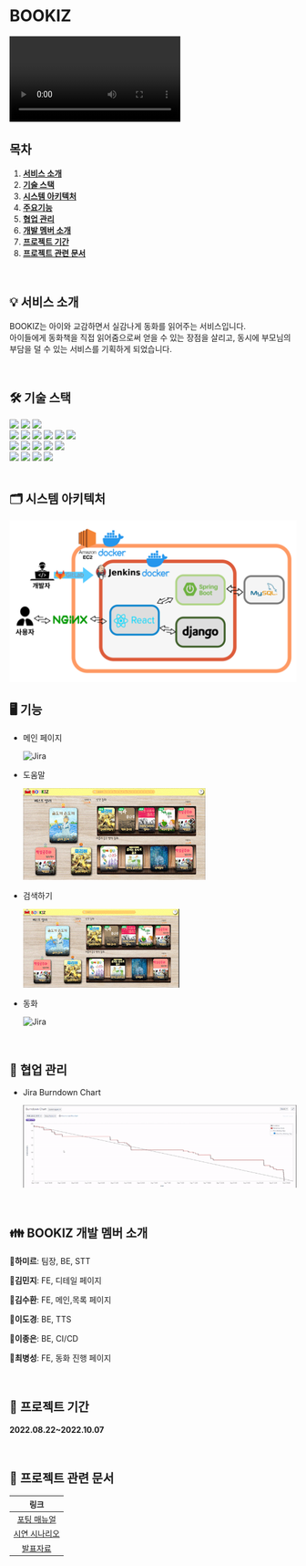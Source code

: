 # BOOKIZ

![특화PJT_서울_1반_A103_UCC경진대회](-/raw/develop/exec/특화PJT_서울_1반_A107_UCC경진대회.mp4)
## 목차

1. [**서비스 소개**](#1)
2. [**기술 스택**](#2)
3. [**시스템 아키텍처**](#3)
4. [**주요기능**](#4)
5. [**협업 관리**](#5)
6. [**개발 멤버 소개**](#6)
7. [**프로젝트 기간**](#7)
8. [**프로젝트 관련 문서**](#8)

<br/>

<div id="1"></div>

## 💡 서비스 소개

BOOKIZ는 아이와 교감하면서 실감나게 동화를 읽어주는 서비스입니다. <br />
아이들에게 동화책을 직접 읽어줌으로써 얻을 수 있는 장점을 살리고, 동시에 부모님의 부담을 덜 수 있는 서비스를 기획하게 되었습니다.

<br/>

<div id="2"></div>

## 🛠️ 기술 스택

<img src="https://img.shields.io/badge/javascript-F7DF1E?style=for-the-badge&logo=javascript&logoColor=black">
<img src="https://img.shields.io/badge/React-61DAFB?style=for-the-badge&logo=React&logoColor=white"/>
<img src="https://img.shields.io/badge/Node.js-339939?style=for-the-badge&logo=Node.js&logoColor=white"/>
<br />
<img src="https://img.shields.io/badge/Java-FF7800?style=for-the-badge&logo=Java&logoColor=white"/>
<img src="https://img.shields.io/badge/Spring Boot-6DB33F?style=for-the-badge&logo=Spring Boot&logoColor=white"/>
<img src="https://img.shields.io/badge/Gradle-02303A?style=for-the-badge&logo=Gradle&logoColor=white"/>
<img src="https://img.shields.io/badge/Python-3776AB?style=for-the-badge&logo=Python&logoColor=white"/>
<img src="https://img.shields.io/badge/Django-000000?style=for-the-badge&logo=Django&logoColor=white"/>
<img src="https://img.shields.io/badge/MySQL-4479A1?style=for-the-badge&logo=MySQL&logoColor=white"/>
<br>
<img src="https://img.shields.io/badge/Amazon EC2-FF9900?style=for-the-badge&logo=Amazon EC2&logoColor=white">
<img src="https://img.shields.io/badge/Ubuntu-E95420?style=for-the-badge&logo=Ubuntu&logoColor=white"/>
<img src="https://img.shields.io/badge/Nginx-009639?style=for-the-badge&logo=NGINX&logoColor=white"/>
<img src="https://img.shields.io/badge/Docker-2496ED?style=for-the-badge&logo=Docker&logoColor=white">
<img src="https://img.shields.io/badge/jenkins-993333?style=for-the-badge&logo=Jenkins&logoColor=white">
<br />
<img src="https://img.shields.io/badge/Jira-0052CC?style=for-the-badge&logo=Jira&logoColor=white"/>
<img src="https://img.shields.io/badge/GitLab-FCA121?style=for-the-badge&logo=GitLab&logoColor=white"/>
<img src="https://img.shields.io/badge/Mattermost-0058CC?style=for-the-badge&logo=Mattermost&logoColor=white">
<img src="https://img.shields.io/badge/Notion-000000?style=for-the-badge&logo=Notion&logoColor=white">
<br />


<br />

<div id="3"></div>

## 🗂️ 시스템 아키텍처

<img src="./image/architecture.png">

<div id="4"></div>

## 🖥️ 기능

- 메인 페이지

  ![Jira](/image/mainpage.gif)


- 도움말

  ![Jira](/image/help.gif)


- 검색하기

  ![Jira](/image/search.gif)


- 동화

  ![Jira](/image/play.gif)



<br />

<div id="5"></div>

## 👥 협업 관리

- Jira Burndown Chart

    ![Jira](/image/jira.gif)

<br />

<div id="6"></div>

## 👪 BOOKIZ 개발 멤버 소개

👦**하미르**: 팀장, BE, STT

👩**김민지**: FE, 디테일 페이지

👨**김수환**: FE, 메인,목록 페이지

👱**이도경**: BE, TTS

👲**이종은**: BE, CI/CD

👶**최병성**: FE, 동화 진행 페이지

<br />

<div id="7"></div>

## 📆 프로젝트 기간

**2022.08.22~2022.10.07**

<br />

<div id="8"></div>

## 📁 프로젝트 관련 문서

|                   링크                   |
|:--------------------------------------:|
|  [포팅 매뉴얼](/exec/서울_1반_A103_포팅매뉴얼.pdf)  |
| [시연 시나리오](/exec/서울_1반_A103_시연시나리오.pdf) |
|   [발표자료](/exec/서울_1반_A103_발표자료.pptx)    |

